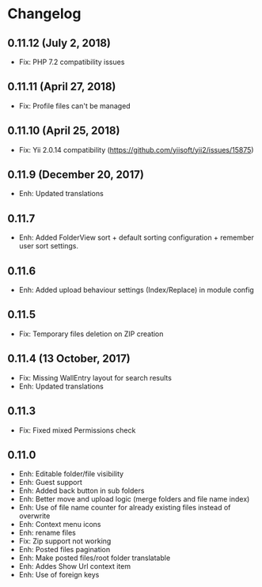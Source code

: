 Changelog
=========

0.11.12  (July 2, 2018)
-----------------------
- Fix: PHP 7.2 compatibility issues


0.11.11  (April 27, 2018)
---------------------------
- Fix: Profile files can't be managed

0.11.10  (April 25, 2018)
---------------------------
- Fix: Yii 2.0.14 compatibility (https://github.com/yiisoft/yii2/issues/15875)

0.11.9  (December 20, 2017)
---------------------------
- Enh: Updated translations

0.11.7
------
- Enh: Added FolderView sort + default sorting configuration + remember user sort settings.

0.11.6
------
- Enh: Added upload behaviour settings (Index/Replace) in module config

0.11.5
------
- Fix: Temporary files deletion on ZIP creation

0.11.4  (13 October, 2017)
--------------------------
- Fix: Missing WallEntry layout for search results
- Enh: Updated translations

0.11.3
------
- Fix: Fixed mixed Permissions check

0.11.0 
------
- Enh: Editable folder/file visibility
- Enh: Guest support
- Enh: Added back button in sub folders
- Enh: Better move and upload logic (merge folders and file name index)
- Enh: Use of file name counter for already existing files instead of overwrite
- Enh: Context menu icons
- Enh: rename files
- Fix: Zip support not working
- Enh: Posted files pagination
- Enh: Make posted files/root folder translatable
- Enh: Addes Show Url context item
- Enh: Use of foreign keys
